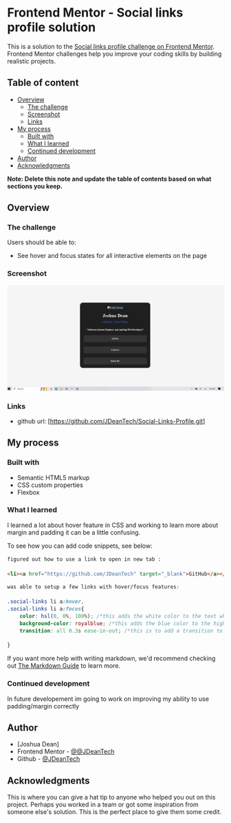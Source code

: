 # Frontend Mentor - Social links profile solution

This is a solution to the [Social links profile challenge on Frontend Mentor](https://www.frontendmentor.io/challenges/social-links-profile-UG32l9m6dQ). Frontend Mentor challenges help you improve your coding skills by building realistic projects. 

## Table of content

- [Overview](#overview)
  - [The challenge](#the-challenge)
  - [Screenshot](#screenshot)
  - [Links](#links)
- [My process](#my-process)
  - [Built with](#built-with)
  - [What I learned](#what-i-learned)
  - [Continued development](#continued-development)
- [Author](#author)
- [Acknowledgments](#acknowledgments)

**Note: Delete this note and update the table of contents based on what sections you keep.**

## Overview

### The challenge

Users should be able to:

- See hover and focus states for all interactive elements on the page

### Screenshot

![](./screenshot.jpg)


### Links
- github url: [https://github.com/JDeanTech/Social-Links-Profile.git]


## My process

### Built with

- Semantic HTML5 markup
- CSS custom properties
- Flexbox

### What I learned

I learned a lot about hover feature in CSS and working to learn more about margin and padding it can be a little confusing.

To see how you can add code snippets, see below:

```html
figured out how to use a link to open in new tab :

<li><a href="https://github.com/JDeanTech" target="_blank">GitHub</a></li>
```
```css
was able to setup a few links with hover/focus features:

.social-links li a:hover,
.social-links li a:focus{
    color: hsl(0, 0%, 100%); /*this adds the white color to the text when hover is activated*/
    background-color: royalblue; /*this adds the blue color to the highlighted link hover*/
    transition: all 0.3s ease-in-out; /*this is to add a transition to the hover effect*/
    
}
```


If you want more help with writing markdown, we'd recommend checking out [The Markdown Guide](https://www.markdownguide.org/) to learn more.



### Continued development

In future developement im going to work on improving my ability to use padding/margin correctly


## Author

- [Joshua Dean]
- Frontend Mentor - [@@JDeanTech](https://www.frontendmentor.io/profile/JDeanTech)
- Github - [@JDeanTech](https://github.com/JDeanTech/Social-Links-Profile.git)



## Acknowledgments

This is where you can give a hat tip to anyone who helped you out on this project. Perhaps you worked in a team or got some inspiration from someone else's solution. This is the perfect place to give them some credit.


